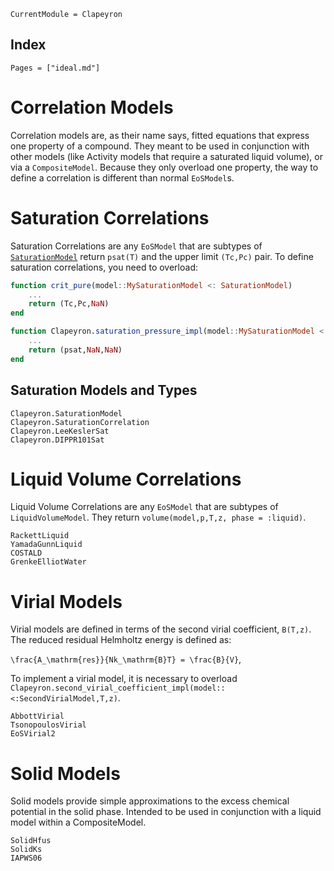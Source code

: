 ```@meta
CurrentModule = Clapeyron
```

## Index

```@index
Pages = ["ideal.md"]
```

# Correlation Models

Correlation models are, as their name says, fitted equations that express one property of a compound.
They meant to be used in conjunction with other models (like Activity models that require a saturated liquid volume), or via a `CompositeModel`.
Because they only overload one property, the way to define a correlation is different than normal `EoSModel`s.

# Saturation Correlations

Saturation Correlations are any `EoSModel` that are subtypes of [`SaturationModel`](@ref) return `psat(T)` and the upper limit `(Tc,Pc)` pair.
To define saturation correlations, you need to overload:

```julia
function crit_pure(model::MySaturationModel <: SaturationModel)
    ...
    return (Tc,Pc,NaN)
end

function Clapeyron.saturation_pressure_impl(model::MySaturationModel <: SaturationModel,T,::SaturationCorrelation)
    ...
    return (psat,NaN,NaN)
end
```

## Saturation Models and Types

```@docs
Clapeyron.SaturationModel
Clapeyron.SaturationCorrelation
Clapeyron.LeeKeslerSat
Clapeyron.DIPPR101Sat
```

# Liquid Volume Correlations

Liquid Volume Correlations are any `EoSModel` that are subtypes of `LiquidVolumeModel`.
They return `volume(model,p,T,z, phase = :liquid)`.

```@docs
RackettLiquid
YamadaGunnLiquid
COSTALD
GrenkeElliotWater
```

# Virial Models

Virial models are defined in terms of the second virial coefficient, `B(T,z)`.
The reduced residual Helmholtz energy is defined as:

``\frac{A_\mathrm{res}}{Nk_\mathrm{B}T} = \frac{B}{V}``,

To implement a virial model, it is necessary to overload `Clapeyron.second_virial_coefficient_impl(model::<:SecondVirialModel,T,z)`.

```@docs
AbbottVirial
TsonopoulosVirial
EoSVirial2
```

# Solid Models

Solid models provide simple approximations to the excess chemical potential in the solid phase.
Intended to be used in conjunction with a liquid model within a CompositeModel.

```@docs
SolidHfus
SolidKs
IAPWS06
```
